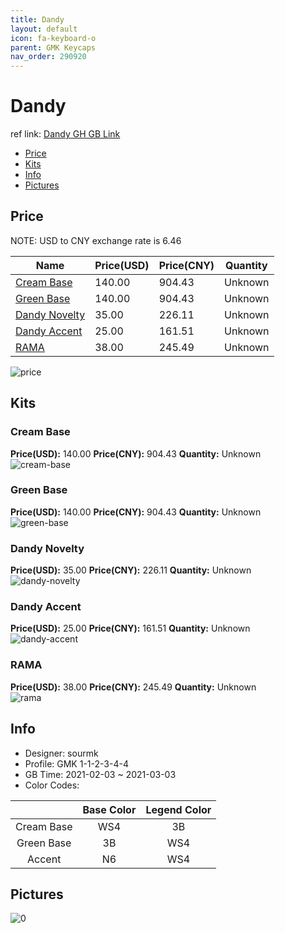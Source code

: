 ```yaml
---
title: Dandy 
layout: default
icon: fa-keyboard-o
parent: GMK Keycaps
nav_order: 290920
---
```


# Dandy 

ref link: [Dandy GH GB Link](https://geekhack.org/index.php?topic=111030.0)

* [Price](#price)
* [Kits](#kits)
* [Info](#info)
* [Pictures](#pictures)

## Price

NOTE: USD to CNY exchange rate is 6.46

| Name          | Price(USD)   |  Price(CNY) | Quantity |
| ------------- | ------------ |  ---------- | -------- |
|[Cream Base](#cream-base)|140.00|904.43|Unknown|
|[Green Base](#green-base)|140.00|904.43|Unknown|
|[Dandy Novelty](#dandy-novelty)|35.00|226.11|Unknown|
|[Dandy Accent](#dandy-accent)|25.00|161.51|Unknown|
|[RAMA](#rama)|38.00|245.49|Unknown|

<img src="{{ 'assets/images/gmk-keycaps/Dandy/price.jpg' | relative_url }}" alt="price" class="image featured">

## Kits
### Cream Base  
**Price(USD):** 140.00	**Price(CNY):** 904.43	**Quantity:** Unknown  
<img src="{{ 'assets/images/gmk-keycaps/Dandy/kits_pics/cream-base.jpg' | relative_url }}" alt="cream-base" class="image featured">

### Green Base  
**Price(USD):** 140.00	**Price(CNY):** 904.43	**Quantity:** Unknown  
<img src="{{ 'assets/images/gmk-keycaps/Dandy/kits_pics/green-base.jpg' | relative_url }}" alt="green-base" class="image featured">

### Dandy Novelty  
**Price(USD):** 35.00	**Price(CNY):** 226.11	**Quantity:** Unknown  
<img src="{{ 'assets/images/gmk-keycaps/Dandy/kits_pics/dandy-novelty.jpg' | relative_url }}" alt="dandy-novelty" class="image featured">

### Dandy Accent  
**Price(USD):** 25.00	**Price(CNY):** 161.51	**Quantity:** Unknown  
<img src="{{ 'assets/images/gmk-keycaps/Dandy/kits_pics/dandy-accent.jpg' | relative_url }}" alt="dandy-accent" class="image featured">

### RAMA  
**Price(USD):** 38.00	**Price(CNY):** 245.49	**Quantity:** Unknown  
<img src="{{ 'assets/images/gmk-keycaps/Dandy/kits_pics/rama.jpg' | relative_url }}" alt="rama" class="image featured">

## Info
* Designer: sourmk  
* Profile: GMK 1-1-2-3-4-4  
* GB Time: 2021-02-03 ~ 2021-03-03  
* Color Codes:  

| |Base Color     | Legend Color
| :-------------: | :-------------: | :------------:
|Cream Base|WS4|3B
|Green Base|3B|WS4
|Accent|N6|WS4


## Pictures  
<img src="{{ 'assets/images/gmk-keycaps/Dandy/rendering_pics/0.jpg' | relative_url }}" alt="0" class="image featured">

